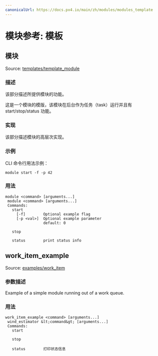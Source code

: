 ```yaml
---
canonicalUrl: https://docs.px4.io/main/zh/modules/modules_template
---
```


# 模块参考: 模板

## 模块
Source: [templates/template_module](https://github.com/PX4/PX4-Autopilot/tree/release/1.14/src/templates/template_module)


### 描述
该部分描述所提供模块的功能。

这是一个模块的模版，该模块在后台作为任务（task）运行并且有 start/stop/status 功能。

### 实现
该部分描述模块的高层次实现。

### 示例
CLI 命令行用法示例：
```
module start -f -p 42
```


<a id="module_usage"></a>

### 用法
```
module <command> [arguments...]
 module <command> [arguments...]
 Commands:
   start
     [-f]        Optional example flag
     [-p <val>]  Optional example parameter
                 default: 0

   stop

   status        print status info
```
## work_item_example
Source: [examples/work_item](https://github.com/PX4/PX4-Autopilot/tree/release/1.14/src/examples/work_item)


### 参数描述
Example of a simple module running out of a work queue.


<a id="work_item_example_usage"></a>

### 用法
```
work_item_example <command> [arguments...]
 wind_estimator &lt;command&gt; [arguments...]
 Commands:
   start

   stop

   status        打印状态信息
```

